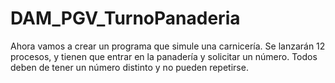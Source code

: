 # DAM_PGV_TurnoPanaderia
 Ahora vamos a crear un programa que simule una carnicería. 
 Se lanzarán 12 procesos, y tienen que entrar en la panadería y solicitar un número. 
 Todos deben de tener un número distinto y no pueden repetirse.
